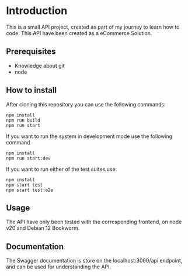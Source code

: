 # Introduction

This is a small API project, created as part of my journey to learn how to code. This API have been created as a eCommerce Solution.

## Prerequisites

- Knowledge about git
- node

## How to install

After cloning this repository you can use the following commands:

```shell
npm install
npm run build
npm run start
```

If you want to run the system in development mode use the following command

```shell
npm install
npm run start:dev
```

If you want to run either of the test suites use:

```shell
npm install
npm start test
npm start test:e2e
```

## Usage

The API have only been tested with the corresponding frontend, on node v20 and Debian 12 Bookworm.

## Documentation

The Swagger documentation is store on the localhost:3000/api endpoint, and can be used for understanding the API.
